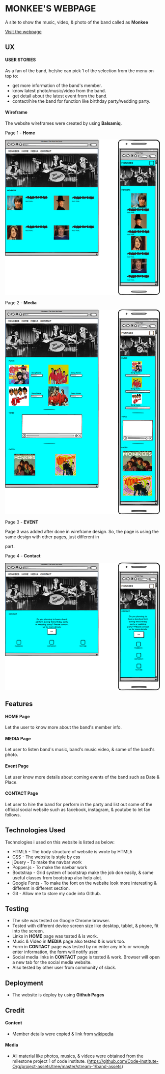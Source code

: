 # MONKEE'S WEBPAGE
A site to show the music, video, & photo of the band called as **Monkee**

[Visit the webpage](https://wiiw337.github.io/monkeesbandweb/)
 

## UX

#### USER STORIES
As a fan of the band, he/she can pick 1 of the selection from the menu on top to:
- get more information of the band's member.
- know latest photo/music/video from the band.
- get detail about the latest event from the band.
- contact/hire the band for function like birthday party/wedding party.


#### Wireframe
The website wireframes were created by using **Balsamiq**.

Page 1 - **Home**
<div align="center">
    <img src="assets/images/BSM-INDEX.png">
</div>
 
Page 2 - **Media**
<div align="center">
    <img src="assets/images/BSM-MEDIA.png">
</div>

Page 3 - **EVENT**

Page 3 was added after done in wireframe design. So, the page is using the same design with other pages, just different in <section> part.

Page 4 - **Contact**
<div align="center">
    <img src="assets/images/BSM-CONTACT.png">
</div>


## Features

#### **HOME** Page
Let the user to know more about the band's member info.

#### **MEDIA** Page
Let user to listen band's music, band's music video, & some of the band's photo.

#### **Event** Page
Let user know more details about coming events of the band such as Date & Place.

#### **CONTACT** Page
Let user to hire the band for perform in the party and list out some of the official social website such as facebook, instagram, & youtube to let fan follows.


## Technologies Used
Technologies i used on this website is listed as below:
- HTML5 - The body structure of website is wrote by HTML5
- CSS - The website is style by css
- jQuery - To make the navbar work 
- Popper.js - To make the navbar work
- Bootstrap - Grid system of bootstrap make the job don easily, & some useful classes from bootstrap also help alot.
- Google Fonts - To make the font on the website look more interesting & different in different section.
- Git - Allow me to store my code into Github.
 

## Testing
- The site was tested on Google Chrome browser.
- Tested with different device screen size like desktop, tablet, & phone, fit into the screen.
- Links in **HOME** page was tested & is work.
- Music & Video in **MEDIA** page also tested & is work too.
- Form in **CONTACT** page was tested by no enter any info or wrongly enter information, the form will notify user.
- Social media links in **CONTACT** page is tested & work. Browser will open a new tab for the social media website.
- Also tested by other user from community of slack. 


## Deployment
- The website is deploy by using **Github Pages**


## Credit

#### Content
- Member details were copied & link from [wikipedia](https://en.wikipedia.org)

#### Media
- All material like photos, musics, & videos were obtained from the milestone project 1 of code institute. (https://github.com/Code-Institute-Org/project-assets/tree/master/stream-1/band-assets)



